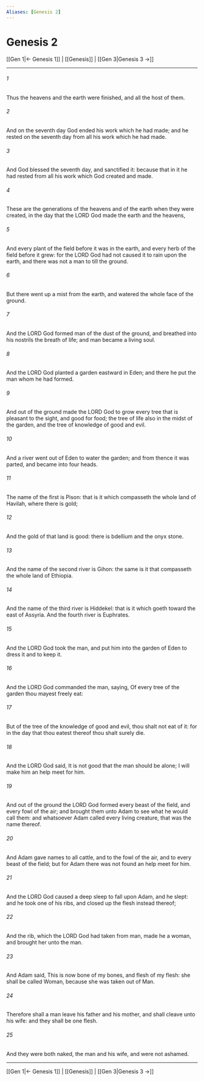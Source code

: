 ```yaml
---
Aliases: [Genesis 2]
---
```

# Genesis 2

[[Gen 1|← Genesis 1]] | [[Genesis]] | [[Gen 3|Genesis 3 →]]
***



###### 1 
Thus the heavens and the earth were finished, and all the host of them. 

###### 2 
And on the seventh day God ended his work which he had made; and he rested on the seventh day from all his work which he had made. 

###### 3 
And God blessed the seventh day, and sanctified it: because that in it he had rested from all his work which God created and made. 

###### 4 
These are the generations of the heavens and of the earth when they were created, in the day that the LORD God made the earth and the heavens, 

###### 5 
And every plant of the field before it was in the earth, and every herb of the field before it grew: for the LORD God had not caused it to rain upon the earth, and there was not a man to till the ground. 

###### 6 
But there went up a mist from the earth, and watered the whole face of the ground. 

###### 7 
And the LORD God formed man of the dust of the ground, and breathed into his nostrils the breath of life; and man became a living soul. 

###### 8 
And the LORD God planted a garden eastward in Eden; and there he put the man whom he had formed. 

###### 9 
And out of the ground made the LORD God to grow every tree that is pleasant to the sight, and good for food; the tree of life also in the midst of the garden, and the tree of knowledge of good and evil. 

###### 10 
And a river went out of Eden to water the garden; and from thence it was parted, and became into four heads. 

###### 11 
The name of the first is Pison: that is it which compasseth the whole land of Havilah, where there is gold; 

###### 12 
And the gold of that land is good: there is bdellium and the onyx stone. 

###### 13 
And the name of the second river is Gihon: the same is it that compasseth the whole land of Ethiopia. 

###### 14 
And the name of the third river is Hiddekel: that is it which goeth toward the east of Assyria. And the fourth river is Euphrates. 

###### 15 
And the LORD God took the man, and put him into the garden of Eden to dress it and to keep it. 

###### 16 
And the LORD God commanded the man, saying, Of every tree of the garden thou mayest freely eat: 

###### 17 
But of the tree of the knowledge of good and evil, thou shalt not eat of it: for in the day that thou eatest thereof thou shalt surely die. 

###### 18 
And the LORD God said, It is not good that the man should be alone; I will make him an help meet for him. 

###### 19 
And out of the ground the LORD God formed every beast of the field, and every fowl of the air; and brought them unto Adam to see what he would call them: and whatsoever Adam called every living creature, that was the name thereof. 

###### 20 
And Adam gave names to all cattle, and to the fowl of the air, and to every beast of the field; but for Adam there was not found an help meet for him. 

###### 21 
And the LORD God caused a deep sleep to fall upon Adam, and he slept: and he took one of his ribs, and closed up the flesh instead thereof; 

###### 22 
And the rib, which the LORD God had taken from man, made he a woman, and brought her unto the man. 

###### 23 
And Adam said, This is now bone of my bones, and flesh of my flesh: she shall be called Woman, because she was taken out of Man. 

###### 24 
Therefore shall a man leave his father and his mother, and shall cleave unto his wife: and they shall be one flesh. 

###### 25 
And they were both naked, the man and his wife, and were not ashamed.

***
[[Gen 1|← Genesis 1]] | [[Genesis]] | [[Gen 3|Genesis 3 →]]
